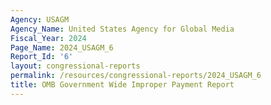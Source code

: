 ```yaml
---
Agency: USAGM
Agency_Name: United States Agency for Global Media
Fiscal_Year: 2024
Page_Name: 2024_USAGM_6
Report_Id: '6'
layout: congressional-reports
permalink: /resources/congressional-reports/2024_USAGM_6
title: OMB Government Wide Improper Payment Report
---
```

